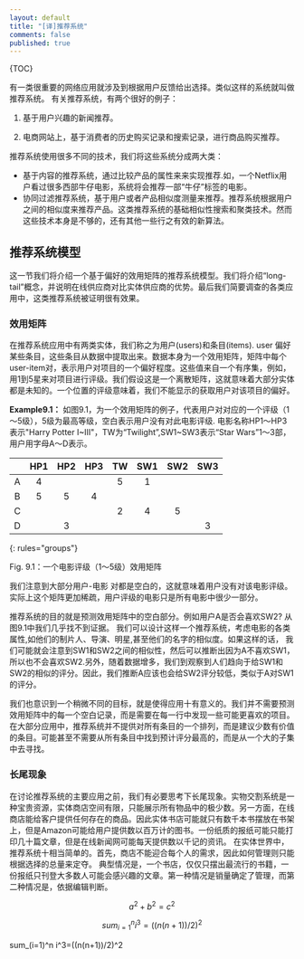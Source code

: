 ```yaml
---
layout: default
title: "[译]推荐系统"
comments: false
published: true
---
```


{TOC}

有一类很重要的网络应用就涉及到根据用户反馈给出选择。类似这样的系统就叫做推荐系统。
有关推荐系统，有两个很好的例子：

1. 基于用户兴趣的新闻推荐。

2. 电商网站上，基于消费者的历史购买记录和搜索记录，进行商品购买推荐。

推荐系统使用很多不同的技术，我们将这些系统分成两大类：

- 基于内容的推荐系统，通过比较产品的属性来来实现推荐.如，一个Netflix用户看过很多西部牛仔电影，系统将会推荐一部“牛仔”标签的电影。
- 协同过滤推荐系统，基于用户或者产品相似度测量来推荐。推荐系统根据用户之间的相似度来推荐产品。这类推荐系统的基础相似性搜索和聚类技术。然而这些技术本身是不够的，还有其他一些行之有效的新算法。


 
## 推荐系统模型

这一节我们将介绍一个基于偏好的效用矩阵的推荐系统模型。我们将介绍“long-tail”概念，并说明在线供应商对比实体供应商的优势。最后我们简要调查的各类应用中，这类推荐系统被证明很有效果。

### 效用矩阵
在推荐系统应用中有两类实体，我们称之为用户(users)和条目(items). user 偏好某些条目，这些条目从数据中提取出来。数据本身为一个效用矩阵，矩阵中每个user-item对，表示用户对项目的一个偏好程度。这些值来自一个有序集，例如，用1到5星来对项目进行评级。我们假设这是一个离散矩阵，这就意味着大部分实体都是未知的。一个位置的评级意味着，我们不能显示的获取用户对该项目的偏好。

**Example9.1：** 如图9.1，为一个效用矩阵的例子，代表用户对对应的一个评级（1～5级），5级为最高等级，空白表示用户没有对此电影评级. 电影名称HP1～HP3表示"Harry Potter I~III"，TW为“Twilight”,SW1~SW3表示“Star Wars”1～3部，用户用字母A～D表示。

|   | HP1 | HP2 | HP3 | TW | SW1 | SW2 | SW3 |
|:-:|:---:|:---:|:---:|:---:|:---:|:---:|:---:|
|A  |  4  |     |     |  5  | 1     |     |     |
|B  |  5  | 5   |  4  |    |     |     |     |
|C  |    |     |     |   2 | 4    | 5  |     |
|D  |     |  3 |     |    |     |     |  3 |
{: rules="groups"}

Fig. 9.1：一个电影评级（1～5级）效用矩阵

我们注意到大部分用户-电影 对都是空白的，这就意味着用户没有对该电影评级。实际上这个矩阵更加稀疏，用户评级的电影只是所有电影中很少一部分。

推荐系统的目的就是预测效用矩阵中的空白部分。例如用户A是否会喜欢SW2? 从图9.1中我们几乎找不到证据。 我们可以设计这样一个推荐系统，考虑电影的各类属性,如他们的制片人、导演、明星,甚至他们的名字的相似度。如果这样的话， 我们可能就会注意到SW1和SW2之间的相似性，然后可以推断出因为A不喜欢SW1，所以也不会喜欢SW2.另外，随着数据增多，我们到观察到人们趋向于给SW1和SW2的相似的评分。因此，我们推断A应该也会给SW2评分较低，类似于A对SW1的评分。

我们也意识到一个稍微不同的目标，就是使得应用十有意义的。我们并不需要预测效用矩阵中的每一个空白记录，而是需要在每一行中发现一些可能更喜欢的项目。 在大部分应用中，推荐系统并不提供对所有条目的一个排列，而是建议少数有价值的条目。可能甚至不需要从所有条目中找到预计评分最高的，而是从一个大的子集中去寻找。

### 长尾现象
在讨论推荐系统的主要应用之前，我们有必要思考下长尾现象。实物交割系统是一种宝贵资源，实体商店空间有限，只能展示所有物品中的极少数。另一方面，在线商店能给客户提供任何存在的商品。因此实体书店可能就只有数千本书摆放在书架上，但是Amazon可能给用户提供数以百万计的图书。一份纸质的报纸可能只能打印几十篇文章，但是在线新闻网可能每天提供数以千记的资讯。
在实体世界中，推荐系统十相当简单的。首先，商店不能迎合每个人的需求，因此如何管理则只能根据选择的总量来定夺。 典型情况是，一个书店，仅仅只摆出最流行的书籍，一份报纸只刊登大多数人可能会感兴趣的文章。第一种情况是销量确定了管理，而第二种情况是，依据编辑判断。



$$a^2 + b^2 = c^2$$

$$sum_{i=1}^n i^3=((n(n+1))/2)^2$$

<div class="ioArea" id="demoRendering">sum_(i=1)^n i^3=((n(n+1))/2)^2</div>